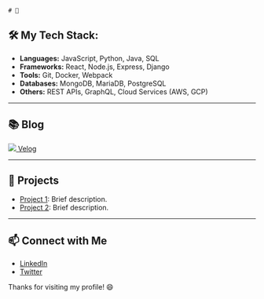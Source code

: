 

    # 👋


## 🛠️ My Tech Stack:
- **Languages:** JavaScript, Python, Java, SQL
- **Frameworks:** React, Node.js, Express, Django
- **Tools:** Git, Docker, Webpack
- **Databases:** MongoDB, MariaDB, PostgreSQL
- **Others:** REST APIs, GraphQL, Cloud Services (AWS, GCP)

---

## 📚 Blog
  <a href=https://velog.io/@qortn4925/posts> <img src="https://img.shields.io/badge/Velog-20C997?style=social&logo=Velog&logoColor=white&link=https://velog.io/@qortn4925/posts"> Velog </a>

---

## 🚀 Projects
- [Project 1](https://github.com/yourname/project1): Brief description.
- [Project 2](https://github.com/yourname/project2): Brief description.

---

## 📫 Connect with Me
- [LinkedIn](https://linkedin.com/in/yourname)
- [Twitter](https://twitter.com/yourname)

Thanks for visiting my profile! 😄

